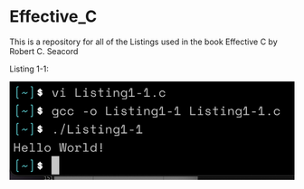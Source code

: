 # Effective_C
This is a repository for all of the Listings used in the book Effective C by Robert C. Seacord

Listing 1-1:

![ScreenShot](https://github.com/zmiddle/Effective_C/blob/main/Listing1-1%20Screenshot.png)
